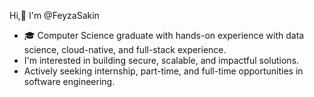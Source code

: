 Hi,👋 I'm @FeyzaSakin

* 🎓 Computer Science graduate with hands-on experience with data science, cloud-native, and full-stack experience. 
* I'm interested in building secure, scalable, and impactful solutions.
* Actively seeking internship, part-time, and full-time opportunities in software engineering.

